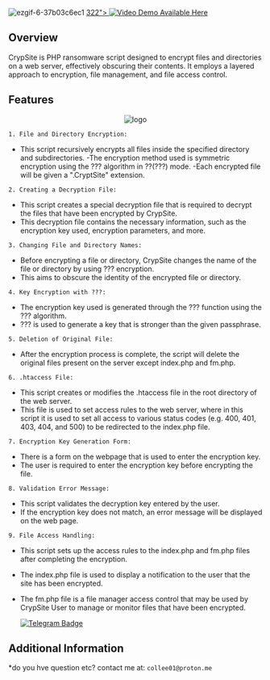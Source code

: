 ![ezgif-6-37b03c6ec1](https://github.com/hy011121/CryptSite/assets/75035965/5538c4dc-b2fc-4e69-abe6-9eeb1d31ea67)
  <a href="https://vimeo.com/922262">
322">
    <img src="https://img.shields.io/badge/%20VIDEO%20Demo%20AVAILABLE%20HERE-blue?style=for-the-badge" alt="Video Demo Available Here" />
  </a>

## Overview

CrypSite is PHP ransomware script designed to encrypt files and directories on a web server, effectively obscuring their contents. It employs a layered approach to encryption, file management, and file access control.

## Features

<p align="center">
  <img src="https://c.tenor.com/7z4SST-bVnEAAAAC/tenor.gif" alt="logo" style="max-width: auto%; height: auto;" />
</p>

`1. File and Directory Encryption:`
- This script recursively encrypts all files inside the specified directory and subdirectories.
-The encryption method used is symmetric encryption using the ??? algorithm in ??(???) mode.
-Each encrypted file will be given a ".CryptSite" extension.

`2. Creating a Decryption File:`
- This script creates a special decryption file that is required to decrypt the files that have been encrypted by CrypSite.
- This decryption file contains the necessary information, such as the encryption key used, encryption parameters, and more.

`3. Changing File and Directory Names:`
- Before encrypting a file or directory, CrypSite changes the name of the file or directory by using ??? encryption.
- This aims to obscure the identity of the encrypted file or directory.

`4. Key Encryption with ???:`
- The encryption key used is generated through the ??? function using the ??? algorithm.
- ??? is used to generate a key that is stronger than the given passphrase.

`5. Deletion of Original File:`
- After the encryption process is complete, the script will delete the original files present on the server except index.php and fm.php.

`6. .htaccess File:`
- This script creates or modifies the .htaccess file in the root directory of the web server.
- This file is used to set access rules to the web server, where in this script it is used to set all access to various status codes (e.g. 400, 401, 403, 404, and 500) to be redirected to the index.php file.

`7. Encryption Key Generation Form:`
- There is a form on the webpage that is used to enter the encryption key.
- The user is required to enter the encryption key before encrypting the file.

`8. Validation Error Message:`
- This script validates the decryption key entered by the user.
- If the encryption key does not match, an error message will be displayed on the web page.

`9. File Access Handling:`
- This script sets up the access rules to the index.php and fm.php files after completing the encryption.
- The index.php file is used to display a notification to the user that the site has been encrypted.
- The fm.php file is a file manager access control that may be used by CrypSite User to manage or monitor files that have been encrypted.

  <a href="https://t.me/Ox6218">
    <img src="https://img.shields.io/badge/BUY-NOW-blue?style=for-the-badge&logo=telegram" alt="Telegram Badge"/>
  </a>
  
## Additional Information
*do you hve question etc? contact me at: ```collee01@proton.me```
